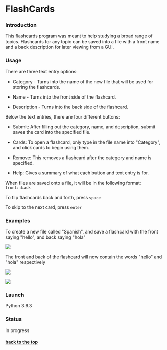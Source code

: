 # FlashCards

### Introduction
This flashcards program was meant to help studying a broad range of topics. Flashcards for any topic can be saved into a file with a front name and a back description for later viewing from a GUI.


### Usage

There are three text entry options:

* Category - Turns into the name of the new file that will be used for storing the flashcards.

* Name - Turns into the front side of the flashcard.

* Description - Turns into the back side of the flashcard.

Below the text entries, there are four different buttons:

* Submit: After filling out the category, name, and description, submit saves the card into the specified file.

* Cards: To open a flashcard, only type in the file name into "Category", and click cards to begin using them.

* Remove: This removes a flashcard after the category and name is specified.

* Help: Gives a summary of what each button and text entry is for.

When files are saved onto a file, it will be in the following format:
``` front::back ```

To flip flashcards back and forth, press ``` space ```

To skip to the next card, press ``` enter ```

### Examples

To create a new file called "Spanish", and save a flashcard with the front saying "hello", and back saying "hola"

![](/images/submission.png)

The front and back of the flashcard will now contain the words "hello" and "hola" respectively

![](/images/front.png)

![](/images/back.png)


### Launch

Python 3.6.3

### Status

In progress

#### [back to the top](#flashcards)
